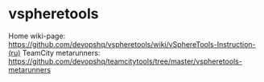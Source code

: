 # vspheretools
Home wiki-page: https://github.com/devopshq/vspheretools/wiki/vSphereTools-Instruction-(ru)
TeamCity metarunners: https://github.com/devopshq/teamcitytools/tree/master/vspheretools-metarunners
